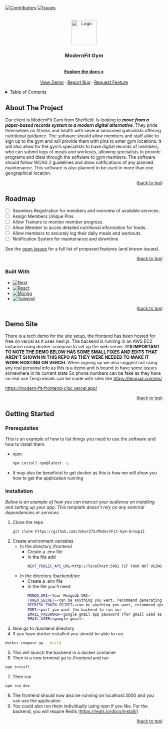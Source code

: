 <a name="readme-top"></a>



<!-- PROJECT SHIELDS -->
<!--
*** I'm using markdown "reference style" links for readability.
*** Reference links are enclosed in brackets [ ] instead of parentheses ( ).
*** See the bottom of this document for the declaration of the reference variables
*** for contributors-url, forks-url, etc. This is an optional, concise syntax you may use.
*** https://www.markdownguide.org/basic-syntax/#reference-style-links
-->
[![Contributors][contributors-shield]][contributors-url]
[![Issues][issues-shield]][issues-url]



<!-- PROJECT LOGO -->
<br />
<div align="center">
  <a href="https://github.com/JokerZ75/ModernFit-Gym-Group11">
    <img src="images/logo.png" alt="Logo" width="80" height="80">
  </a>

  <h3 align="center">ModernFit Gym</h3>

  <p align="center">
    <br />
    <a href="https://github.com/JokerZ75/ModernFit-Gym-Group11"><strong>Explore the docs »</strong></a>
    <br />
    <br />
    <a href="https://github.com/JokerZ75/ModernFit-Gym-Group11">View Demo</a>
    ·
    <a href="https://github.com/JokerZ75/ModernFit-Gym-Group11/issues">Report Bug</a>
    ·
    <a href="https://github.com/JokerZ75/ModernFit-Gym-Group11/issues">Request Feature</a>
  </p>
</div>



<!-- TABLE OF CONTENTS -->
<details>
  <summary>Table of Contents</summary>
  <ol>
    <li>
      <a href="#about-the-project">About The Project</a>
      <ul>
        <li><a href="#built-with">Built With</a></li>
      </ul>
    </li>
    <li><a href="#demo-site">Demo Site</a></li>
    <li>
      <a href="#getting-started">Getting Started</a>
      <ul>
        <li><a href="#prerequisites">Prerequisites</a></li>
        <li><a href="#installation">Installation</a></li>
      </ul>
    </li>
  </ol>
</details>



<!-- ABOUT THE PROJECT -->
## About The Project

Our client is ModernFit Gym from Sheffield. Is looking to **_move from a paper-based records system to a modern digital alternative_**.
They pride themselves on fitness and health with several seasoned specialists offering nutritional guidance. The software should allow members and staff alike to sign up to the gym and will provide them with pins to enter gym locations. It will also allow for the gym’s specialists to have digital records of members, who can submit logs of meals and workouts, allowing specialists to provide programs and diets through the software to gym members. The software should follow WCAG 2 guidelines and allow notifications of any planned maintenance. This software is also planned to be used in more than one geographical location.

<p align="right">(<a href="#readme-top">back to top</a>)</p>

<!-- ROADMAP -->
## Roadmap

- [ ] Seamless Registration for members and overview of available services.
- [ ] Assign Members Unique Pins.
- [ ] Allow Trainers to monitor member progress.
- [ ] Allow Member to acces detailed nutritional information for foods.
- [ ] Allow members to securely log their daily meals and workouts.
- [ ] Notification System for maintenance and downtime

See the [open issues](https://github.com/othneildrew/Best-README-Template/issues) for a full list of proposed features (and known issues).

<p align="right">(<a href="#readme-top">back to top</a>)</p>


### Built With

* [![Next][Next.js]][Next-url]
* [![React][React.js]][React-url]
* [![Mongo][MongoDB]][MongoDB-url]
* [![Tailwind][Tailwind.CSS]][Tailwind.CSS-url]

<p align="right">(<a href="#readme-top">back to top</a>)</p>

<!-- TECH DEMO --> 
## Demo Site

There is a tech demo for the site setup, the frontend has been hosted for free on vercel as it uses next.js.
The backend is running in an AWS EC2 instance using docker-compose to set up the web server.
**ITS IMPORTANT TO NOTE THE DEMO BELOW HAS SOME SMALL FIXES AND EDITS THAT AREN'T SHOWN IN THIS REPO AS THEY WERE NEEDED TO MAKE IT WORK HOSTING ON VERCEL**
When signing up we also suggest not using any real personal info as this is a demo and is bound to have some issues somewhere in its current state
So phone numbers can be fake as they have no real use
Temp emails can be made with sites like https://tempail.com/en/ 

https://modern-fit-frontend-x1sc.vercel.app/

<p align="right">(<a href="#readme-top">back to top</a>)</p>



<!-- GETTING STARTED -->
## Getting Started

### Prerequisites

This is an example of how to list things you need to use the software and how to install them.
* npm
  ```sh
  npm install npm@latest -g
  ```
* It may also be beneficial to get docker as this is how we will show you how to get the application running

### Installation

_Below is an example of how you can instruct your audience on installing and setting up your app. This template doesn't rely on any external dependencies or services._

1. Clone the repo
   ```sh
   git clone https://github.com/JokerZ75/ModernFit-Gym-Group11
   ```
2. Create environment variables
    - In the directory /frontend
        - Create a .env file
        - In the file add
          ```sh
          NEXT_PUBLIC_API_URL=http://localhost:5001 (IF YOUR NOT USING THE DOCKER COMPOSE YOU CAN USE WHATEVER PORT YOU LIKE AS LONG AS ITS THE ONE UR BACKEND IS RUNNING ON)
          ```
    - In the directory /backend/src
        - Create a .env file
        - In the file you'll need
          ```sh
          MONGO_URI=<Your Mongodb URI>
          TOKEN_SECRET=<can be anything you want, recommend generating long hex string>
          REFRESH_TOKEN_SECRET=<can be anything you want, recommend generating long hex string>
          PORT=<port you want the backend to run on>
          EMAIL_PASSWORD=<google gmail app password (for gmail used as EMAIL_USER)>
          EMAIL_USER=<google gmail>
          ```
3. Now go to /backend directory
4. If you have docker installed you should be able to run
```sh
docker compose up --build
```
5. This will launch the backend in a docker container
6. Then in a new terminal go to /frontend and run
```sh
npm install
```
7. Then run
```sh
npm run dev
```
8. The frontend should now also be running on localhost:3000 and you can use the application
9. You could also run them individually using npm if you like. For the backend, you will require Redis (https://redis.io/docs/install/)
<p align="right">(<a href="#readme-top">back to top</a>)</p>







<!-- MARKDOWN LINKS & IMAGES -->
<!-- https://www.markdownguide.org/basic-syntax/#reference-style-links -->
[contributors-shield]: https://img.shields.io/github/contributors/JokerZ75/ModernFit-Gym-Group11.svg?style=for-the-badge
[contributors-url]: https://github.com/JokerZ75/ModernFit-Gym-Group11/graphs/contributors
[issues-shield]: https://img.shields.io/github/issues/JokerZ75/ModernFit-Gym-Group11.svg?style=for-the-badge
[issues-url]: https://github.com/JokerZ75/ModernFit-Gym-Group11/issues
[Next.js]: https://img.shields.io/badge/next.js-000000?style=for-the-badge&logo=nextdotjs&logoColor=white
[Next-url]: https://nextjs.org/
[React.js]: https://img.shields.io/badge/React-20232A?style=for-the-badge&logo=react&logoColor=61DAFB
[React-url]: https://reactjs.org/
[MongoDB]: https://img.shields.io/badge/MongoDB-4EA94B?style=for-the-badge&logo=mongodb&logoColor=white
[MongoDB-url]: https://www.mongodb.com/
[Tailwind.CSS]: https://img.shields.io/badge/Tailwind_CSS-38B2AC?style=for-the-badge&logo=tailwind-css&logoColor=white
[Tailwind.CSS-url]: https://tailwindcss.com/

